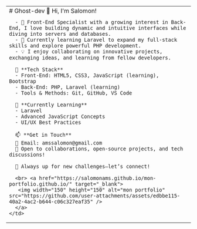 <table>
  <tr>
    <td>
      # Ghost-dev
      👋 Hi, I'm Salomon!

      - 🎯 Front-End Specialist with a growing interest in Back-End, I love building dynamic and intuitive interfaces while diving into servers and databases.
      - 🚀 Currently learning Laravel to expand my full-stack skills and explore powerful PHP development.
      - 💡 I enjoy collaborating on innovative projects, exchanging ideas, and learning from fellow developers.

      🔧 **Tech Stack**
      - Front-End: HTML5, CSS3, JavaScript (learning), Bootstrap
      - Back-End: PHP, Laravel (learning)
      - Tools & Methods: Git, GitHub, VS Code

      🌱 **Currently Learning**
      - Laravel
      - Advanced JavaScript Concepts
      - UI/UX Best Practices

      📫 **Get in Touch**
      📧 Email: amssalomon@gmail.com
      💬 Open to collaborations, open-source projects, and tech discussions!

      📌 Always up for new challenges—let’s connect!

      <br> <a href="https://salomonams.github.io/mon-portfolio.github.io/" target="_blank">
       <img width="150" height="150" alt="mon portfolio" src="https://github.com/user-attachments/assets/edbbe115-40a2-4ac2-b644-c06c327eaf35" />
      </a>
    </td>
  </tr>
</table>
